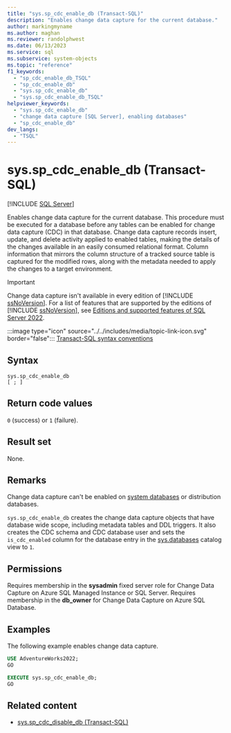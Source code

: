 ```yaml
---
title: "sys.sp_cdc_enable_db (Transact-SQL)"
description: "Enables change data capture for the current database."
author: markingmyname
ms.author: maghan
ms.reviewer: randolphwest
ms.date: 06/13/2023
ms.service: sql
ms.subservice: system-objects
ms.topic: "reference"
f1_keywords:
  - "sp_cdc_enable_db_TSQL"
  - "sp_cdc_enable_db"
  - "sys.sp_cdc_enable_db"
  - "sys.sp_cdc_enable_db_TSQL"
helpviewer_keywords:
  - "sys.sp_cdc_enable_db"
  - "change data capture [SQL Server], enabling databases"
  - "sp_cdc_enable_db"
dev_langs:
  - "TSQL"
---
```

# sys.sp_cdc_enable_db (Transact-SQL)

[!INCLUDE [SQL Server](../../includes/applies-to-version/sqlserver.md)]

Enables change data capture for the current database. This procedure must be executed for a database before any tables can be enabled for change data capture (CDC) in that database. Change data capture records insert, update, and delete activity applied to enabled tables, making the details of the changes available in an easily consumed relational format. Column information that mirrors the column structure of a tracked source table is captured for the modified rows, along with the metadata needed to apply the changes to a target environment.

> [!IMPORTANT]  
> Change data capture isn't available in every edition of [!INCLUDE [ssNoVersion](../../includes/ssnoversion-md.md)]. For a list of features that are supported by the editions of [!INCLUDE [ssNoVersion](../../includes/ssnoversion-md.md)], see [Editions and supported features of SQL Server 2022](../../sql-server/editions-and-components-of-sql-server-2022.md).

:::image type="icon" source="../../includes/media/topic-link-icon.svg" border="false"::: [Transact-SQL syntax conventions](../../t-sql/language-elements/transact-sql-syntax-conventions-transact-sql.md)

## Syntax

```syntaxsql
sys.sp_cdc_enable_db
[ ; ]
```

## Return code values

`0` (success) or `1` (failure).

## Result set

None.

## Remarks

Change data capture can't be enabled on [system databases](../databases/system-databases.md) or distribution databases.

`sys.sp_cdc_enable_db` creates the change data capture objects that have database wide scope, including metadata tables and DDL triggers. It also creates the CDC schema and CDC database user and sets the `is_cdc_enabled` column for the database entry in the [sys.databases](../system-catalog-views/sys-databases-transact-sql.md) catalog view to `1`.

## Permissions

Requires membership in the **sysadmin** fixed server role for Change Data Capture on Azure SQL Managed Instance or SQL Server. Requires membership in the **db_owner** for Change Data Capture on Azure SQL Database.

## Examples

The following example enables change data capture.

```sql
USE AdventureWorks2022;
GO

EXECUTE sys.sp_cdc_enable_db;
GO
```

## Related content

- [sys.sp_cdc_disable_db (Transact-SQL)](sys-sp-cdc-disable-db-transact-sql.md)
